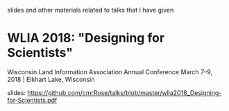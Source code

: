 
slides and other materials related to talks that I have given



# WLIA 2018: "Designing for Scientists"
Wisconsin Land Information Association Annual Conference 
March 7–9, 2018 | Elkhart Lake, Wisconsin 

slides: https://github.com/cmrRose/talks/blob/master/wlia2018_Designing-for-Scientists.pdf 
